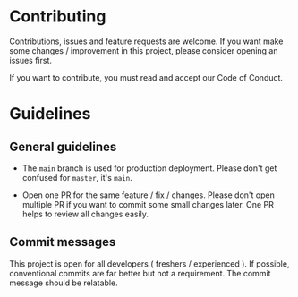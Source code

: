 # Contributing

Contributions, issues and feature requests are welcome. If you want make some changes / improvement in this project, please consider opening an issues first.

If you want to contribute, you must read and accept our Code of Conduct.

# Guidelines

## General guidelines

- The `main` branch is used for production deployment. Please don't get confused for `master`, it's `main`.

- Open one PR for the same feature / fix / changes. Please don't open multiple PR if you want to commit some small changes later. One PR helps to review all changes easily.

## Commit messages

This project is open for all developers ( freshers / experienced ). If possible, conventional commits are far better but not a requirement. The commit message should be relatable.
